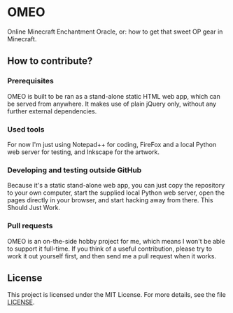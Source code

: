 # OMEO
Online Minecraft Enchantment Oracle, or: how to get that sweet OP gear in Minecraft.

## How to contribute?

### Prerequisites
OMEO is built to be ran as a stand-alone static HTML web app, which can be served from anywhere. It makes use of plain jQuery only, without any further external dependencies.

### Used tools
For now I'm just using Notepad++ for coding, FireFox and a local Python web server for testing, and Inkscape for the artwork.

### Developing and testing outside GitHub
Because it's a static stand-alone web app, you can just copy the repository to your own computer, start the supplied local Python web server, open the pages directly in your browser, and start hacking away from there.  This Should Just Work.

### Pull requests
OMEO is an on-the-side hobby project for me, which means I won't be able to support it full-time. If you think of a useful contribution, please try to work it out yourself first, and then send me a pull request when it works.

## License
This project is licensed under the MIT License.  For more details, see the file [LICENSE](LICENSE).
